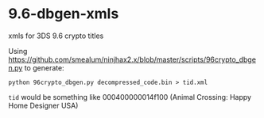 # 9.6-dbgen-xmls
xmls for 3DS 9.6 crypto titles

Using https://github.com/smealum/ninjhax2.x/blob/master/scripts/96crypto_dbgen.py to generate:
```
python 96crypto_dbgen.py decompressed_code.bin > tid.xml
```
`tid` would be something like 000400000014f100 (Animal Crossing: Happy Home Designer USA)
